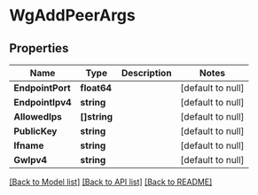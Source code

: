 # WgAddPeerArgs

## Properties
Name | Type | Description | Notes
------------ | ------------- | ------------- | -------------
**EndpointPort** | **float64** |  | [default to null]
**EndpointIpv4** | **string** |  | [default to null]
**AllowedIps** | **[]string** |  | [default to null]
**PublicKey** | **string** |  | [default to null]
**Ifname** | **string** |  | [default to null]
**GwIpv4** | **string** |  | [default to null]

[[Back to Model list]](../README.md#documentation-for-models) [[Back to API list]](../README.md#documentation-for-api-endpoints) [[Back to README]](../README.md)

